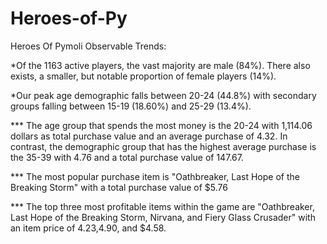 # Heroes-of-Py

Heroes Of Pymoli Observable Trends:

*Of the 1163 active players, the vast majority are male (84%). There also exists, a smaller, but notable proportion of female players (14%).

*Our peak age demographic falls between 20-24 (44.8%) with secondary groups falling between 15-19 (18.60%) and 25-29 (13.4%).


*** The age group that spends the most money is the 20-24 with 1,114.06 dollars as total purchase value and an average purchase of 4.32. In contrast, the demographic group that has the highest average purchase is the 35-39 with 4.76 and a total purchase value of 147.67.

*** The most popular purchase item is "Oathbreaker, Last Hope of the Breaking Storm" with a total purchase value of $5.76

*** The top three most profitable items within the game are "Oathbreaker, Last Hope of the Breaking Storm, Nirvana, and Fiery Glass Crusader" with an item price of $4.23,$4.90, and $4.58.
